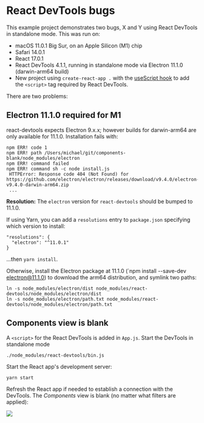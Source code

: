 # React DevTools bugs

This example project demonstrates two bugs, X and Y using React DevTools in standalone mode. This was run on:
* macOS 11.0.1 Big Sur, on an Apple Silicon (M1) chip
* Safari 14.0.1
* React 17.0.1
* React DevTools 4.1.1,  running in standalone mode via Electron 11.1.0 (darwin-arm64 build)
* New project using `create-react-app .` with the [useScript hook](https://usehooks.com/useScript/) to add the `<script>` tag required by React DevTools.

There are two problems:

## Electron 11.1.0 required for M1
react-devtools expects Electron 9.x.x; however builds for darwin-arm64 are only available for 11.1.0. Installation fails with:

```
npm ERR! code 1
npm ERR! path /Users/michael/git/components-blank/node_modules/electron
npm ERR! command failed
npm ERR! command sh -c node install.js
 HTTPError: Response code 404 (Not Found) for https://github.com/electron/electron/releases/download/v9.4.0/electron-v9.4.0-darwin-arm64.zip
 ...
 ```

**Resolution:** The `electron` version  for `react-devtools` should be bumped to 11.1.0.

If using Yarn, you can add a `resolutions` entry to `package.json` specifying which version to install:
```
"resolutions": {
  "electron": "^11.0.1"
}
```
...then `yarn install`.

Otherwise, install the Electron package at 11.1.0 (`npm install --save-dev electron@11.1.0) to download the arm64 distribution, and symlink two paths:
```
ln -s node_modules/electron/dist node_modules/react-devtools/node_modules/electron/dist
ln -s node_modules/electron/path.txt node_modules/react-devtools/node_modules/electron/path.txt
```

## Components view is blank
A `<script>` for the React DevTools is added in `App.js`. Start the DevTools in standalone mode

```
./node_modules/react-devtools/bin.js
```

Start the React app's development server:

```
yarn start
```

Refresh the React app if needed to establish a connection with the DevTools. The _Components_ view is blank (no matter what filters are applied):

![](blank-components-react-devtools.gif)